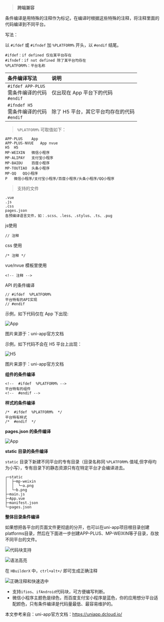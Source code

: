 > **跨端兼容**

条件编译是用特殊的注释作为标记，在编译时根据这些特殊的注释，将注释里面的代码编译到不同平台。

写法：

以 `#ifdef` 或 `#ifndef` 加 `%PLATFORM%` 开头，以 `#endif` 结尾。

    #ifdef：if defined 仅在某平台存在
    #ifndef：if not defined 除了某平台均存在
    %PLATFORM%：平台名称

| 条件编译写法 |	说明 |
|:---|:---|
| `#ifdef APP-PLUS`<br/> 需条件编译的代码</br>`#endif` | 仅出现在 App 平台下的代码 |
| `#ifndef H5`<br/> 需条件编译的代码<br/> `#endif` | 除了 H5 平台，其它平台均存在的代码 |

> `%PLATFORM%` 可取值如下：

    APP-PLUS	App
    APP-PLUS-NVUE	App nvue
    H5	H5
    MP-WEIXIN	微信小程序
    MP-ALIPAY	支付宝小程序
    MP-BAIDU	百度小程序
    MP-TOUTIAO	头条小程序
    MP-QQ	QQ小程序
    P	微信小程序/支付宝小程序/百度小程序/头条小程序/QQ小程序

> 支持的文件

    .vue
    .js
    .css
    pages.json
    各预编译语言文件，如：.scss、.less、.stylus、.ts、.pug

js使用 

    // 注释
    
css 使用 

    /* 注释 */
    
vue/nvue 模板里使用 

    <!-- 注释 -->

API 的条件编译

    // #ifdef  %PLATFORM%
    平台特有的API实现
    // #endif

示例，如下代码仅在 App 下出现:

![App](https://cdn.jsdelivr.net/gh/webVueBlog/dadapic/img/platform-7.png)

图片来源于：uni-app官方文档

示例，如下代码不会在 H5 平台上出现：

![H5](https://cdn.jsdelivr.net/gh/webVueBlog/dadapic/img/platform-6.png)

图片来源于：uni-app官方文档

**组件的条件编译**

    <!--  #ifdef  %PLATFORM% -->
    平台特有的组件
    <!--  #endif -->

**样式的条件编译**

    /*  #ifdef  %PLATFORM%  */
    平台特有样式
    /*  #endif  */

**pages.json 的条件编译**

![App](https://cdn.jsdelivr.net/gh/webVueBlog/dadapic/img/platform-4.png)

**static 目录的条件编译**

`static` 目录下新建不同平台的专有目录（目录名称同 `%PLATFORM%` 值域,但字母均为小写），专有目录下的静态资源只有在特定平台才会编译进去。

    ┌─static                
    │  ├─mp-weixin
    │  │  └─a.png     
    │  └─b.png
    ├─main.js        
    ├─App.vue      
    ├─manifest.json 
    └─pages.json     
    
**整体目录条件编译**

如果想把各平台的页面文件更彻底的分开，也可以在uni-app项目根目录创建platforms目录，然后在下面进一步创建APP-PLUS、MP-WEIXIN等子目录，存放不同平台的文件。

![代码块支持](https://cdn.jsdelivr.net/gh/webVueBlog/dadapic/img/uni-022402.png)

![语法高亮](https://cdn.jsdelivr.net/gh/webVueBlog/dadapic/img/uni-012403.png)

在 `HBuilderX` 中，`ctrl+alt+/` 即可生成正确注释

![正确注释和快速选中](https://cdn.jsdelivr.net/gh/webVueBlog/dadapic/img/uni2019012801.png)

- 支持`ifios`、`ifAndroid`代码块，可方便编写判断。
- 微信小程序主题色是绿色，而百度支付宝小程序是蓝色，你的应用想分平台适配颜色，只有条件编译是代码量最低、最容易维护的。

本文参考来自：uni-app官方文档：https://uniapp.dcloud.io/
